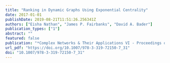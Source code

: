 ```yaml
---
title: "Ranking in Dynamic Graphs Using Exponential Centrality"
date: 2017-01-01
publishDate: 2019-08-21T11:51:26.256341Z
authors: ["Eisha Nathan", "James P. Fairbanks", "David A. Bader"]
publication_types: ["1"]
abstract: ""
featured: false
publication: "*Complex Networks & Their Applications VI - Proceedings of Complex Networks 2017 (The Sixth International Conference on Complex Networks and Their Applications), COMPLEX NETWORKS 2017, Lyon, France, November 29 - December 1, 2017.*"
url_pdf: "https://doi.org/10.1007/978-3-319-72150-7_31"
doi: "10.1007/978-3-319-72150-7_31"
---
```


